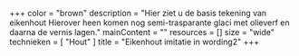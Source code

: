 +++
color = "brown"
description = "Hier ziet u de basis tekening van eikenhout Hierover heen komen nog semi-trasparante glaci met olieverf en daarna de vernis lagen."
mainContent = ""
resources = []
size = "wide"
technieken = [
  "Hout"
]
title = "Eikenhout imitatie in wording2"
+++


